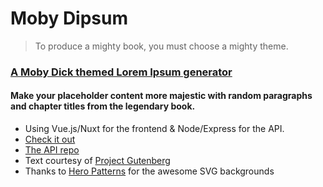 # Moby Dipsum

> To produce a mighty book, you must choose a mighty theme.

### [A Moby Dick themed Lorem Ipsum generator](https://moby-dipsum.com)

#### Make your placeholder content more majestic with random paragraphs and chapter titles from the legendary book.

- Using Vue.js/Nuxt for the frontend & Node/Express for the API.
- [Check it out](https://moby-dipsum.com)
- [The API repo](https://github.com/Recidvst/moby-dick-lorem-ipsum-api)
- Text courtesy of [Project Gutenberg](https://www.gutenberg.org/ebooks/2701)
- Thanks to [Hero Patterns](https://www.heropatterns.com/) for the awesome SVG backgrounds
